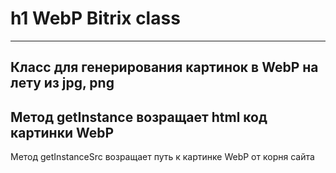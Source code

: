 h1 WebP Bitrix class
=====================
---
Класс для генерирования картинок в WebP на лету из jpg, png
---
Метод getInstance возращает html код картинки WebP
---
Метод getInstanceSrc возращает путь к картинке WebP от корня сайта
